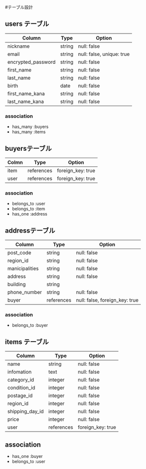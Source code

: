 #テーブル設計
## users テーブル
| Column             | Type     | Option                     |
| -------            | ------   |  ------                    |
| nickname           | string   | null: false                |
| email              | string   | null: false,  unique: true |
| encrypted_password | string   | null: false                |
| first_name         | string   | null: false                |
| last_name          | string   | null: false                |
| birth              | date     | null: false                | 
| first_name_kana    | string   | null: false                |
| last_name_kana     | string   | null: false                |

### association
- has_many :buyers
- has_many :items

## buyersテーブル
| Colmn    | Type       | Option               |
| ------   | -----      | ------               |
| item     | references | foreign_key: true    |
| user     | references | foreign_key: true    |



### association

- belongs_to :user
- belongs_to :item
- has_one :address



## addressテーブル

| Column         | Type       | Option                         |
| -----          | ----       |  ------                        |
| post_code      | string     | null: false                    |
| region_id      | string     | null: false                    |
| manicipalities | string     | null: false                    |
| address        | string     | null: false                    | 
| building       | string     |                                | 
| phone_number   | string     | null: false                    |
| buyer          | references | null: false, foreign_key: true |

### association

- belongs_to :buyer

## items テーブル

| Column           | Type        | Option            |
| ------           | -----       | ------            |
| name             | string      | null: false       |
| infomation       | text        | null: false       |
| category_id      | integer     | null: false       |  
| condition_id     | integer     | null: false       | 
| postage_id       | integer     | null: false       | 
| region_id        | integer     | null: false       | 
| shipping_day_id  | integer     | null: false       | 
| price            | integer     | null: false       |
| user             | references  | foreign_key: true | 

## association

- has_one :buyer
- belongs_to :user